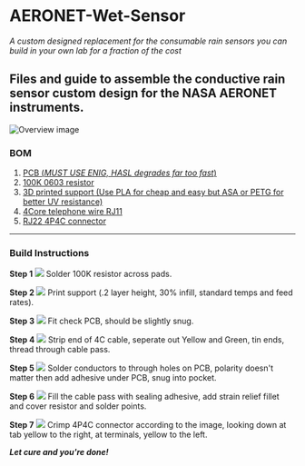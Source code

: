 # AERONET-Wet-Sensor
*A custom designed replacement for the consumable rain sensors you can build in your own lab for a fraction of the cost* 
## Files and guide to assemble the conductive rain sensor custom design for the NASA AERONET instruments.  
![Overview image](/Images/00.jpg)
### BOM 
1. [PCB (*MUST USE ENIG, HASL degrades far too fast*)](/Electrical/WetSensorV3.brd)
2. [100K 0603 resistor](https://www.digikey.com/en/products/detail/stackpole-electronics-inc/RMCF0603JT100K/1758100) 
3. [3D printed support (Use PLA for cheap and easy but ASA or PETG for better UV resistance)](/Mechanical/SupportV3.stl)
4. [4Core telephone wire RJ11](https://www.digikey.com/en/products/detail/cnc-tech/530-26-04-SV-0100F/3442474) 
5. [RJ22 4P4C connector](https://www.digikey.com/en/products/detail/stewart-connector/940-SP-3044/388264) 
----
### Build Instructions 
**Step 1** 
![](/Images/01.jpg)
Solder 100K resistor across pads.

**Step 2** 
![](/Images/02.jpg)
Print support (.2 layer height, 30% infill, standard temps and feed rates).

**Step 3** 
![](/Images/03.jpg)
Fit check PCB, should be slightly snug.

**Step 4** 
![](/Images/04.jpg)
Strip end of 4C cable, seperate out Yellow and Green, tin ends, thread through cable pass.

**Step 5** 
![](/Images/05.jpg)
Solder conductors to through holes on PCB, polarity doesn't matter then add adhesive under PCB, snug into pocket. 

**Step 6** 
![](/Images/07.jpg)
Fill the cable pass with sealing adhesive, add strain relief fillet and cover resistor and solder points. 

**Step 7** 
![](/Images/08.jpg)
Crimp 4P4C connector according to the image, looking down at tab yellow to the right, at terminals, yellow to the left. 

***Let cure and you're done!***
